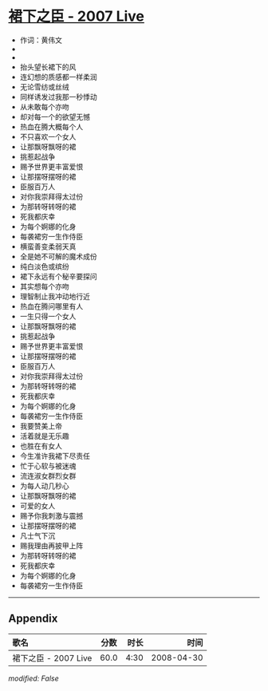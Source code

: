 # [裙下之臣 - 2007 Live](https://music.163.com/song?id=65169)

* 作词：黄伟文
*
*
* 抬头望长裙下的风
* 连幻想的质感都一样柔润
* 无论雪纺或丝绒
* 同样诱发过我那一秒悸动
* 从未敢每个亦吻
* 却对每一个的欲望无憾
* 热血在腾大概每个人
* 不只喜欢一个女人
* 让那飘呀飘呀的裙
* 挑惹起战争
* 赐予世界更丰富爱恨
* 让那摆呀摆呀的裙
* 臣服百万人
* 对你我崇拜得太过份
* 为那转呀转呀的裙
* 死我都庆幸
* 为每个婀娜的化身
* 每袭裙穷一生作侍臣
* 横蛮善变柔弱天真
* 全是她不可解的魔术成份
* 纯白淡色或缤纷
* 裙下永远有个秘辛要探问
* 其实想每个亦吻
* 理智制止我冲动地行近
* 热血在腾问哪里有人
* 一生只得一个女人
* 让那飘呀飘呀的裙
* 挑惹起战争
* 赐予世界更丰富爱恨
* 让那摆呀摆呀的裙
* 臣服百万人
* 对你我崇拜得太过份
* 为那转呀转呀的裙
* 死我都庆幸
* 为每个婀娜的化身
* 每袭裙穷一生作侍臣
* 我要赞美上帝
* 活着就是无乐趣
* 也胜在有女人
* 今生准许我裙下尽责任
* 忙于心软与被迷魂
* 流连淑女群烈女群
* 为每人动几秒心
* 让那飘呀飘呀的裙
* 可爱的女人
* 赐予你我刺激与震撼
* 让那摆呀摆呀的裙
* 凡士气下沉
* 赐我理由再披甲上阵
* 为那转呀转呀的裙
* 死我都庆幸
* 为每个婀娜的化身
* 每袭裙穷一生作侍臣


---

## Appendix

|歌名|分数|时长|时间|
|:---|:---:|---:|---:|
|裙下之臣 - 2007 Live|60.0|4:30|2008-04-30

*modified: False*